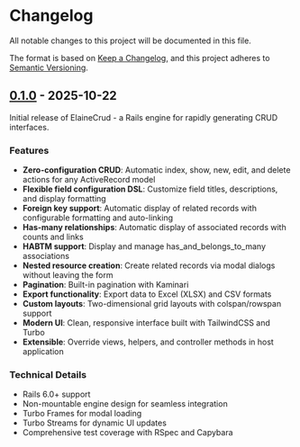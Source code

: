 # Changelog

All notable changes to this project will be documented in this file.

The format is based on [Keep a Changelog](https://keepachangelog.com/en/1.0.0/),
and this project adheres to [Semantic Versioning](https://semver.org/spec/v2.0.0.html).

## [0.1.0] - 2025-10-22

Initial release of ElaineCrud - a Rails engine for rapidly generating CRUD interfaces.

### Features

- **Zero-configuration CRUD**: Automatic index, show, new, edit, and delete actions for any ActiveRecord model
- **Flexible field configuration DSL**: Customize field titles, descriptions, and display formatting
- **Foreign key support**: Automatic display of related records with configurable formatting and auto-linking
- **Has-many relationships**: Automatic display of associated records with counts and links
- **HABTM support**: Display and manage has_and_belongs_to_many associations
- **Nested resource creation**: Create related records via modal dialogs without leaving the form
- **Pagination**: Built-in pagination with Kaminari
- **Export functionality**: Export data to Excel (XLSX) and CSV formats
- **Custom layouts**: Two-dimensional grid layouts with colspan/rowspan support
- **Modern UI**: Clean, responsive interface built with TailwindCSS and Turbo
- **Extensible**: Override views, helpers, and controller methods in host application

### Technical Details

- Rails 6.0+ support
- Non-mountable engine design for seamless integration
- Turbo Frames for modal loading
- Turbo Streams for dynamic UI updates
- Comprehensive test coverage with RSpec and Capybara

[0.1.0]: https://github.com/garo/elaine_crud/releases/tag/v0.1.0
